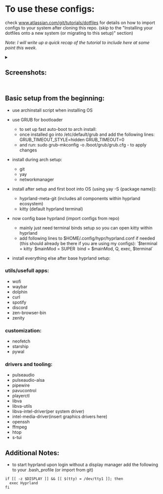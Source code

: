 # To use these configs:
check www.atlassian.com/git/tutorials/dotfiles for details on how to import configs to your system after cloning this repo.
(skip to the "Installing your dotfiles onto a new system (or migrating to this setup)" section)

*Note: I will write up a quick recap of the tutorial to include here at some point this week.*

<details><summary><h2>Screenshots:<h2></summary>
![2025-03-30-185935_hyprshot](https://github.com/user-attachments/assets/a986da03-b2e1-4ba8-ac79-45812a744efa)
![2025-03-30-185946_hyprshot](https://github.com/user-attachments/assets/0d909d5d-85a8-4446-a593-f7bfabecd54c)
![2025-03-30-194053_hyprshot](https://github.com/user-attachments/assets/95335d8f-481f-40ac-b0c5-a1fce7a4d155)
![2025-03-30-194146_hyprshot](https://github.com/user-attachments/assets/795830b2-a650-4d3b-92a5-caff8a4e3392)
</details>

## Basic setup from the beginning:
- use archinstall script when installing OS
- use GRUB for bootloader
    - to set up fast auto-boot to arch install:
    - once installed go into /etc/default/grub and add the following lines:
    GRUB_TIMEOUT_STYLE=hidden
    GRUB_TIMEOUT=0
    - and run: sudo grub-mkconfig -o /boot/grub/grub.cfg - to apply changes

- install during arch setup:
  - git
  - yay
  - networkmanager

- install after setup and first boot into OS (using yay -S {package name}):
  - hyprland-meta-git (includes all components within hyprland ecosystem)
  - kitty (default hyprland terminal)

- now config base hyprland (import configs from repo)
  - mainly just need terminal binds setup so you can open kitty within hyprland
  - add following lines to $HOME/.config/hypr/hyprland.conf if needed (this should already be there if you are using my configs):
`$terminal = kitty`
`$mainMod = SUPER`
`bind = $mainMod, Q, exec, $terminal`

- install everything else after base hyprland setup:

### utils/usefull apps:
- wofi
- waybar
- dolphin
- curl
- spotify
- discord
- zen-browser-bin 
- zenity

### customization:
- neofetch
- starship
- pywal

### drivers and tooling:
- pulseaudio
- pulseaudio-alsa
- pipewire
- pavucontrol
- playerctl
- libva
- libva-utils
- libva-intel-driver(per system driver)
- intel-media-driver(insert graphics drivers here)
- openssh
- ffmpeg
- htop
- s-tui

## Additional Notes:
- to start hyprland upon login without a display manager add the following to your .bash_profile (or import from git)
```
if [[ -z $DISPLAY ]] && [[ $(tty) = /dev/tty1 ]]; then
  exec Hyprland
fi
```

